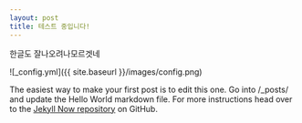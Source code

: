 ```yaml
---
layout: post
title: 테스트 중입니다!
---
```


한글도 잘나오려나모르겟네

![_config.yml]({{ site.baseurl }}/images/config.png)

The easiest way to make your first post is to edit this one. Go into /_posts/ and update the Hello World markdown file. For more instructions head over to the [Jekyll Now repository](https://github.com/barryclark/jekyll-now) on GitHub.
